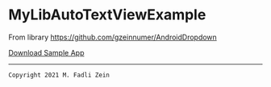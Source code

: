 # MyLibAutoTextViewExample
From library https://github.com/gzeinnumer/AndroidDropdown

[Download Sample App](https://drive.google.com/file/d/1PaZqx297IlQ5VkKHNnTf_ad09_e5lRw6/view?usp=sharing)

---

```
Copyright 2021 M. Fadli Zein
```
